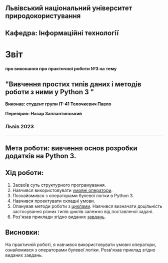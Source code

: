## Львівський національний університет природокористування

## Кафедра: Інформаційні технології


# Звіт
#### про виконання про практичної роботи №3 на тему 

## "Вивчення простих типів даних і методів роботи з ними у Python 3 "

**Виконав: студент групи ІТ-41 Толочкевич Павло**

**Перевірив: Назар Заплантинський**

### Львів 2023
-------------------------------------------------------------
## Мета роботи: вивчення основ розробки додатків на Python 3.
## Хід роботи:
1. Засвоїв суть структурного програмування.
2. Навчився використовувати [умовні оператори](/pr3/script1.py). 
3. Познайомився з операторами булевої логіки в Python 3.
4. Навчився проектувати складні умови.
5. Опанував методи роботи з [циклами](/pr3/script3.py). Навчився визначати доцільність застосування різних типів циклів залежно від поставленої задачі.
6. Роз'язав приклади згідно виданих [завдань](/pr3/script2.py).

## Висновки:
 На практичній роботі, я навчився використовувати умовні оператори, ознайомився з операторами булевої логіки. Розв'язав приклад згідно виданих завдань.